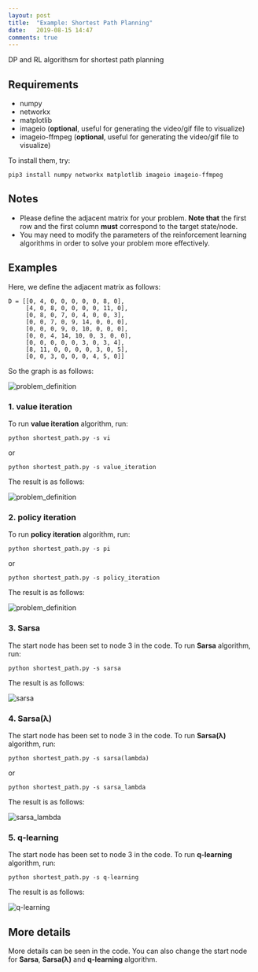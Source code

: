 ```yaml
---
layout: post
title:  "Example: Shortest Path Planning"
date:   2019-08-15 14:47
comments: true
---
```

DP and RL algorithsm for shortest path planning

## Requirements

- numpy
- networkx
- matplotlib
- imageio (**optional**, useful for generating the video/gif file to visualize)
- imageio-ffmpeg (**optional**, useful for generating the video/gif file to visualize)

To install them, try:

    pip3 install numpy networkx matplotlib imageio imageio-ffmpeg 

## Notes

- Please define the adjacent matrix for your problem. **Note that** the first row and the first column **must** correspond to the target state/node. 
- You may need to modify the parameters of the reinforcement learning algorithms in order to solve your problem more effectively.

## Examples
Here, we define the adjacent matrix as follows:

```python3
D = [[0, 4, 0, 0, 0, 0, 0, 8, 0],
     [4, 0, 8, 0, 0, 0, 0, 11, 0],
     [0, 8, 0, 7, 0, 4, 0, 0, 3],
     [0, 0, 7, 0, 9, 14, 0, 0, 0],
     [0, 0, 0, 9, 0, 10, 0, 0, 0],
     [0, 0, 4, 14, 10, 0, 3, 0, 0],
     [0, 0, 0, 0, 0, 3, 0, 3, 4],
     [8, 11, 0, 0, 0, 0, 3, 0, 5],
     [0, 0, 3, 0, 0, 0, 4, 5, 0]]
```
So the graph is as follows:

![problem_definition](/figs_gifs/problem_definition.png)


### 1. value iteration
To run **value iteration** algorithm, run:

	python shortest_path.py -s vi
or

	python shortest_path.py -s value_iteration 

The result is as follows:

![problem_definition](/figs_gifs/value_iteration.png)

### 2. policy iteration
To run **policy iteration** algorithm, run:

	python shortest_path.py -s pi
or

	python shortest_path.py -s policy_iteration 

The result is as follows:

![problem_definition](/figs_gifs/policy_iteration.png)

### 3. Sarsa
The start node has been set to node 3 in the code.
To run **Sarsa** algorithm, run:

	python shortest_path.py -s sarsa

The result is as follows:

![sarsa](/figs_gifs/sarsa.gif)

### 4. Sarsa(&lambda;)
The start node has been set to node 3 in the code.
To run **Sarsa(&lambda;)** algorithm, run:

	python shortest_path.py -s sarsa(lambda)
or

	python shortest_path.py -s sarsa_lambda

The result is as follows:

![sarsa_lambda](/figs_gifs/sarsa_lambda.gif)

### 5. q-learning
The start node has been set to node 3 in the code.
To run **q-learning** algorithm, run:

	python shortest_path.py -s q-learning

The result is as follows:

![q-learning](/figs_gifs/q-learning.gif)

## More details 
More details can be seen in the code. You can also change the start node for **Sarsa**, **Sarsa(&lambda;)** and **q-learning** algorithm.
